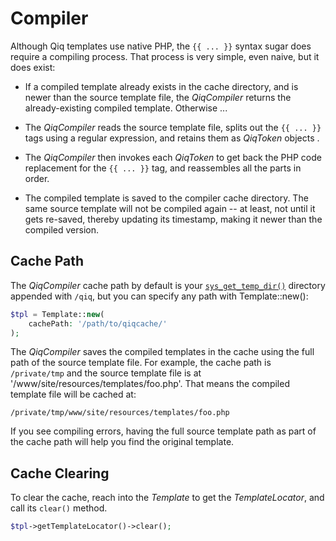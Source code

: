 # Compiler

Although Qiq templates use native PHP, the `{{ ... }}` syntax sugar does require
a compiling process. That process is very simple, even naive, but it does
exist:

- If a compiled template already exists in the cache directory, and is newer
  than the source template file, the _QiqCompiler_ returns the already-existing
  compiled template. Otherwise ...

- The _QiqCompiler_ reads the source template file, splits out the `{{ ... }}`
  tags using a regular expression, and retains them as _QiqToken_ objects .

- The _QiqCompiler_ then invokes each _QiqToken_ to get back the PHP code
  replacement for the `{{ ... }}` tag, and reassembles all the parts in order.

- The compiled template is saved to the compiler cache directory. The same
  source template will not be compiled again -- at least, not until it gets
  re-saved, thereby updating its timestamp, making it newer than the compiled
  version.

## Cache Path

The _QiqCompiler_ cache path by default is your
[`sys_get_temp_dir()`](https://php.net/sys_get_temp_dir) directory appended
with `/qiq`, but you can specify any path with Template::new():

```php
$tpl = Template::new(
    cachePath: '/path/to/qiqcache/'
);
```

The _QiqCompiler_ saves the compiled templates in the cache using the full path
of the source template file. For example, the cache path is `/private/tmp` and
the source template file is at '/www/site/resources/templates/foo.php'. That
means the compiled template file will be cached at:

    /private/tmp/www/site/resources/templates/foo.php

If you see compiling errors, having the full source template path as part of
the cache path will help you find the original template.

## Cache Clearing

To clear the cache, reach into the _Template_ to get the _TemplateLocator_,
and call its `clear()` method.

```php
$tpl->getTemplateLocator()->clear();
```
